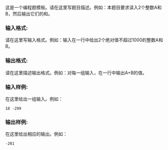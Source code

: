 这是一个编程题模板。请在这里写题目描述。例如：本题目要求读入2个整数A和B，然后输出它们的和。

### 输入格式:

请在这里写输入格式。例如：输入在一行中给出2个绝对值不超过1000的整数A和B。

### 输出格式:

请在这里描述输出格式。例如：对每一组输入，在一行中输出A+B的值。

### 输入样例:

在这里给出一组输入。例如：

```in
18 -299
```

### 输出样例:

在这里给出相应的输出。例如：

```out
-281
```